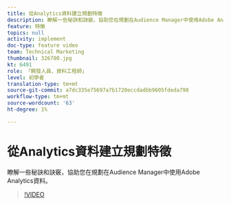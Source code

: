 ```yaml
---
title: 從Analytics資料建立規劃特徵
description: 瞭解一些秘訣和訣竅，協助您在規劃在Audience Manager中使用Adobe Analytics資料。
feature: 特徵
topics: null
activity: implement
doc-type: feature video
team: Technical Marketing
thumbnail: 326780.jpg
kt: 6491
role: 「開發人員、資料工程師」
level: 初學者
translation-type: tm+mt
source-git-commit: a7dc335e75697a7b1720eccdadbb9605fdeda798
workflow-type: tm+mt
source-wordcount: '63'
ht-degree: 1%

---
```



# 從Analytics資料建立規劃特徵

瞭解一些秘訣和訣竅，協助您在規劃在Audience Manager中使用Adobe Analytics資料。

>[!VIDEO](https://video.tv.adobe.com/v/326780/?quality=12&learn=on)
